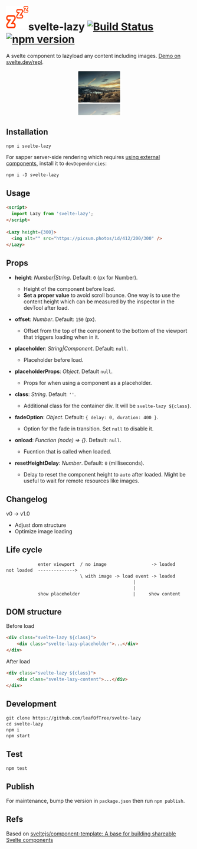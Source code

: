 <img src="https://raw.githubusercontent.com/leafOfTree/leafOfTree.github.io/master/svelte-lazy.svg" width="60" height="60" alt="icon" align="left"/>

# svelte-lazy [![Build Status][1]][2] [![npm version][3]][4]

A svelte component to lazyload any content including images. [Demo on svelte.dev/repl][5]. 

<p align="center">
<img alt="demo image" src="https://raw.githubusercontent.com/leafOfTree/leafOfTree.github.io/HEAD/svelte-lazy.png" width="120" />
</p>

## Installation

    npm i svelte-lazy

For sapper server-side rendering which requires [using external components][6], install it to `devDependencies`:

    npm i -D svelte-lazy

## Usage

```html
<script>
  import Lazy from 'svelte-lazy';
</script>

<Lazy height={300}>
  <img alt="" src="https://picsum.photos/id/412/200/300" />
</Lazy>
```

## Props

- **height**: *Number|String*. Default: `0` (px for Number).
    - Height of the component before load. 
    - **Set a proper value** to avoid scroll bounce. One way is to use the content height which can be measured by the inspector in the devTool after load.

- **offset**: *Number*. Default: `150` (px). 
    - Offset from the top of the component to the bottom of the viewport that triggers loading when in it.

- **placeholder**: *String|Component*. Default: `null`. 
    - Placeholder before load.

- **placeholderProps**: *Object*. Default `null`. 
    - Props for when using a component as a placeholder.

- **class**: *String*. Default: `''`. 
    - Additional class for the container div. It will be `svelte-lazy ${class}`.

- **fadeOption**: *Object*. Default: `{ delay: 0, duration: 400 }`. 
    - Option for the fade in transition. Set `null` to disable it.

- **onload**: *Function (node) => {}*. Default: `null`. 
    - Fucntion that is called when loaded.

- **resetHeightDelay**: *Number*. Default: `0` (milliseconds). 
    - Delay to reset the component height to `auto` after loaded. Might be useful to wait for remote resources like images.

## Changelog

v0 -> v1.0

- Adjust dom structure
- Optimize image loading

## Life cycle

```
            enter viewport  / no image                 -> loaded
not loaded  -------------->
                            \ with image -> load event -> loaded
                                                |
                                                |
            show placeholder                    |     show content
``` 

## DOM structure

Before load
```html
<div class="svelte-lazy ${class}">
    <div class="svelte-lazy-placeholder">...</div>
</div>
```

After load
```html
<div class="svelte-lazy ${class}">
    <div class="svelte-lazy-content">...</div>
</div>
```

## Development

    git clone https://github.com/leafOfTree/svelte-lazy
    cd svelte-lazy
    npm i
    npm start

## Test

    npm test

## Publish

For maintenance, bump the version in `package.json` then run `npm publish`.

## Refs

Based on [sveltejs/component-template: A base for building shareable Svelte components](https://github.com/sveltejs/component-template)

[1]: https://travis-ci.com/leafOfTree/svelte-lazy.svg?branch=master
[2]: https://travis-ci.com/leafOfTree/svelte-lazy
[3]: https://img.shields.io/npm/v/svelte-lazy.svg
[4]: https://www.npmjs.com/package/svelte-lazy
[5]: https://svelte.dev/repl/6d7714fa3cce4909af6c6d187271e0a1?version=3.6.10
[6]: https://github.com/sveltejs/sapper-template#using-external-components
